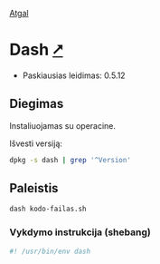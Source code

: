 [Atgal](./readme.md)

# Dash [&#x2B67;](https://manned.org/dash.1)

* Paskiausias leidimas: 0.5.12

## Diegimas

Instaliuojamas su operacine.

Išvesti versiją:

```bash
dpkg -s dash | grep '^Version'
```

## Paleistis

```bash
dash kodo-failas.sh
```

### Vykdymo instrukcija (shebang)

```bash
#! /usr/bin/env dash
```
